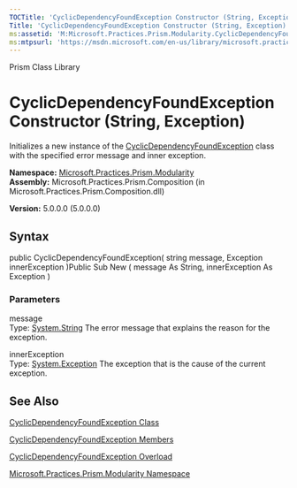 ```yaml
---
TOCTitle: 'CyclicDependencyFoundException Constructor (String, Exception)'
Title: 'CyclicDependencyFoundException Constructor (String, Exception) (Microsoft.Practices.Prism.Modularity)'
ms:assetid: 'M:Microsoft.Practices.Prism.Modularity.CyclicDependencyFoundException.\#ctor(System.String,System.Exception)'
ms:mtpsurl: 'https://msdn.microsoft.com/en-us/library/microsoft.practices.prism.modularity.cyclicdependencyfoundexception.cyclicdependencyfoundexception(v=pandp.50)'
---
```


Prism Class Library

CyclicDependencyFoundException Constructor (String, Exception)
==============================================================

Initializes a new instance of the [CyclicDependencyFoundException](https://msdn.microsoft.com/library/microsoft.practices.prism.modularity.cyclicdependencyfoundexception) class with the specified error message and inner exception.

**Namespace:** [Microsoft.Practices.Prism.Modularity](https://msdn.microsoft.com/library/microsoft.practices.prism.modularity)
**Assembly:** Microsoft.Practices.Prism.Composition (in Microsoft.Practices.Prism.Composition.dll)

**Version:** 5.0.0.0 (5.0.0.0)

## Syntax


public CyclicDependencyFoundException( string message, Exception innerException )Public Sub New ( message As String, innerException As Exception )

### Parameters

message  
Type: [System.String](http://msdn.microsoft.com/en-us/library/s1wwdcbf)
The error message that explains the reason for the exception.

innerException  
Type: [System.Exception](http://msdn.microsoft.com/en-us/library/c18k6c59)
The exception that is the cause of the current exception.

See Also
--------


[CyclicDependencyFoundException Class](https://msdn.microsoft.com/library/microsoft.practices.prism.modularity.cyclicdependencyfoundexception)

[CyclicDependencyFoundException Members](https://msdn.microsoft.com/allmembers.t:microsoft.practices.prism.modularity.cyclicdependencyfoundexception)

[CyclicDependencyFoundException Overload](https://msdn.microsoft.com/overload:microsoft.practices.prism.modularity.cyclicdependencyfoundexception.)

[Microsoft.Practices.Prism.Modularity Namespace](https://msdn.microsoft.com/library/microsoft.practices.prism.modularity)

